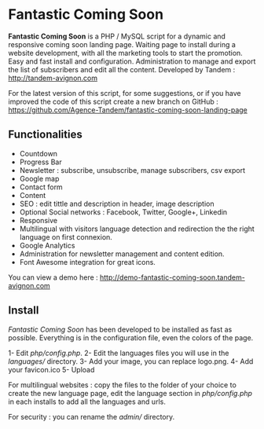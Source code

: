 Fantastic Coming Soon
=====================

**Fantastic Coming Soon** is a PHP / MySQL script for a dynamic and responsive coming soon landing page. Waiting page to install during a website development, with all the marketing tools to start the promotion. Easy and fast install and configuration. Administration to manage and export the list of subscribers and edit all the content. Developed by Tandem : http://tandem-avignon.com

For the latest version of this script, for some suggestions, or if you have improved the code of this script create a new branch on GitHub : https://github.com/Agence-Tandem/fantastic-coming-soon-landing-page

Functionalities
---------------

- Countdown
- Progress Bar
- Newsletter : subscribe, unsubscribe, manage subscribers, csv export
- Google map
- Contact form
- Content
- SEO : edit tittle and description in header, image description
- Optional Social networks : Facebook, Twitter, Google+, Linkedin
- Responsive
- Multilingual with visitors language detection and redirection the the right language on first connexion.
- Google Analytics
- Administration for newsletter management and content edition.
- Font Awesome integration for great icons.

You can view a demo here : http://demo-fantastic-coming-soon.tandem-avignon.com


Install
-------

*Fantastic Coming Soon* has been developed to be installed as fast as possible. Everything is in the configuration file, even the colors of the page.

1- Edit *php/config.php*.
2- Edit the languages files you will use in the *languages/* directory.
3- Add your image, you can replace logo.png.
4- Add your favicon.ico
5- Upload

For multilingual websites : copy the files to the folder of your choice to create the new language page, edit the language section in *php/config.php* in each installs to add all the languages and urls.

For security : you can rename the *admin/* directory.

